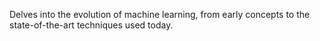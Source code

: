 Delves into the evolution of machine learning, from early concepts to the state-of-the-art techniques used today.
